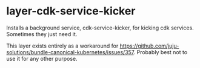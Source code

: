 # layer-cdk-service-kicker

Installs a background service, cdk-service-kicker, for kicking cdk services.
Sometimes they just need it.

This layer exists entirely as a workaround for
https://github.com/juju-solutions/bundle-canonical-kubernetes/issues/357.
Probably best not to use it for any other purpose.
